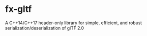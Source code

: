 # fx-gltf
A C++14/C++17 header-only library for simple, efficient, and robust serialization/deserialization of glTF 2.0
